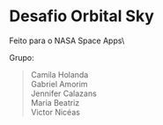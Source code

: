 # Desafio Orbital Sky
Feito para o NASA Space Apps\

Grupo:
>Camila Holanda\
Gabriel Amorim\
Jennifer Calazans\
Maria Beatriz\
Victor Nicéas
